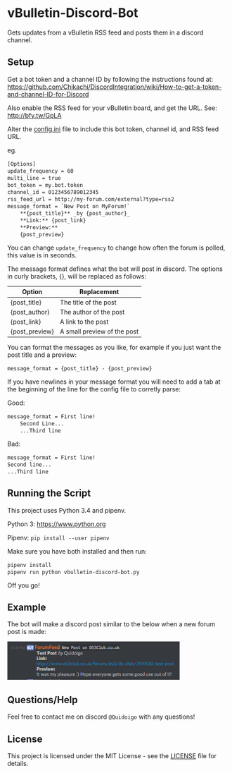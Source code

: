 # vBulletin-Discord-Bot

Gets updates from a vBulletin RSS feed and posts them in a discord channel.

## Setup

Get a bot token and a channel ID by following the instructions found at: https://github.com/Chikachi/DiscordIntegration/wiki/How-to-get-a-token-and-channel-ID-for-Discord

Also enable the RSS feed for your vBulletin board, and get the URL. See: http://bfy.tw/GpLA

Alter the [config.ini](config.ini) file to include this bot token, channel id, and RSS feed URL.

eg.

```buildoutcfg
[Options]
update_frequency = 60
multi_line = true
bot_token = my.bot.token
channel_id = 0123456789012345
rss_feed_url = http://my-forum.com/external?type=rss2
message_format = `New Post on MyForum!`
    **{post_title}** _by {post_author}_
    **Link:** {post_link}
    **Preview:**
    {post_preview}
```

You can change `update_frequency` to change how often the forum is polled, this value is in seconds.

The message format defines what the bot will post in discord. The options in curly brackets, {}, will be replaced as follows:

| Option | Replacement |
| --- | --- |
| {post_title} | The title of the post |
| {post_author} | The author of the post |
| {post_link} | A link to the post |
| {post_preview} | A small preview of the post |

You can format the messages as you like, for example if you just want the post title and a preview:

```buildoutcfg
message_format = {post_title} - {post_preview}
```

If you have newlines in your message format you will need to add a tab at the beginning of the line for the config file to corretly parse:

Good:
```
message_format = First line!
    Second Line...
    ...Third line
```

Bad:
```
message_format = First line!
Second line...
...Third line
```

## Running the Script

This project uses Python 3.4 and pipenv.

Python 3: https://www.python.org

Pipenv: `pip install --user pipenv`

Make sure you have both installed and then run:

```
pipenv install
pipenv run python vbulletin-discord-bot.py
```

Off you go!

## Example

The bot will make a discord post similar to the below when a new forum post is made:

![Example image](ExamplePost.png)

## Questions/Help

Feel free to contact me on discord `@Quidoigo` with any questions!

## License

This project is licensed under the MIT License - see the [LICENSE](LICENSE) file for details.

